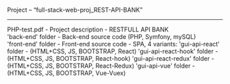 Project – “full-stack-web-proj_REST-API-BANK”

--------------------------------------------------

PHP-test.pdf 			- Project description - RESTFULL API BANK   
'back-end' folder		- Back-end source code (PHP, Symfony, mySQL)   
'front-end' folder		- Front-end source code - SPA, 4 variants: 
    'gui-api-react' folder		        -  (HTML+CSS, JS, BOOTSTRAP, React)
    'gui-api-react-hook' folder		    -  (HTML+CSS, JS, BOOTSTRAP, React-hook)
    'gui-api-react-redux' folder		-  (HTML+CSS, JS, BOOTSTRAP, React-Redux)
    'gui-api-vue' folder		        -  (HTML+CSS, JS, BOOTSTRAP, Vue-Vuex)

